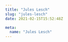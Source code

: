 ```yaml
---
title: "Jules Lesch"
slug: "jules-lesch"
date: 2021-02-15T15:52:48Z

meta:
  name: "Jules Lesch"
---
```


